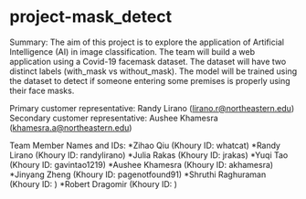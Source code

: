 # project-mask_detect
Summary: The aim of this project is to explore the application of Artificial Intelligence (AI) in image classification. The team will build a web application using a Covid-19 facemask dataset. The dataset will have two distinct labels (with_mask vs without_mask). The model will be trained using the dataset to detect if someone entering some premises is properly using their face masks.

Primary customer representative: Randy Lirano (lirano.r@northeastern.edu)
Secondary customer representative: Aushee Khamesra (khamesra.a@northeastern.edu)

Team Member Names and IDs:
*Zihao Qiu (Khoury ID: whatcat)
*Randy Lirano (Khoury ID: randylirano)
*Julia Rakas (Khoury ID: jrakas)
*Yuqi Tao (Khoury ID: gavintao1219)
*Aushee Khamesra (Khoury ID: akhamesra)
*Jinyang Zheng (Khoury ID: pagenotfound91)
*Shruthi Raghuraman (Khoury ID: )
*Robert Dragomir (Khoury ID: )
